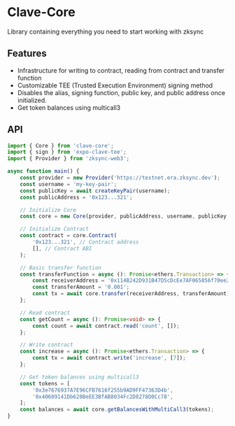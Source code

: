 # Clave-Core

Library containing everything you need to start working with zksync

## Features

-   Infrastructure for writing to contract, reading from contract and transfer function
-   Customizable TEE (Trusted Execution Environment) signing method
-   Disables the alias, signing function, public key, and public address once initialized.
-   Get token balances using multicall3

## API

```ts
import { Core } from 'clave-core';
import { sign } from 'expo-clave-tee';
import { Provider } from 'zksync-web3';

async function main() {
    const provider = new Provider('https://testnet.era.zksync.dev');
    const username = 'my-key-pair';
    const publicKey = await createKeyPair(username);
    const publicAddress = '0x123...321';

    // Initialize Core
    const core = new Core(provider, publicAddress, username, publicKey, sign);

    // Initialize Contract
    const contract = core.Contract(
        '0x123...321', // Contract address
        [], // Contract ABI
    );

    // Basic transfer function
    const transferFunction = async (): Promise<ethers.Transaction> => {
        const receiverAddress = '0x114B242D931B47D5cDcEe7AF065856f70ee278C4';
        const transferAmount = '0.001';
        const tx = await core.transfer(receiverAddress, transferAmount);
    };

    // Read contract
    const getCount = async (): Promise<void> => {
        const count = await contract.read('count', []);
    };

    // Write contract
    const increase = async (): Promise<ethers.Transaction> => {
        const tx = await contract.write('increase', [7]);
    };

    // Get token balances using multicall3
    const tokens = [
        '0x3e7676937A7E96CFB7616f255b9AD9FF47363D4b',
        '0x40609141Db628BeEE3BfAB8034Fc2D8278D0Cc78',
    ];
    const balances = await core.getBalancesWithMultiCall3(tokens);
}
```
